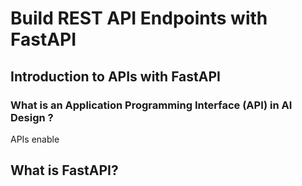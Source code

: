 # Build REST API Endpoints with FastAPI

## Introduction to APIs with FastAPI





### What is an Application Programming Interface (API) in AI Design ?







APIs enable 



## What is FastAPI?






